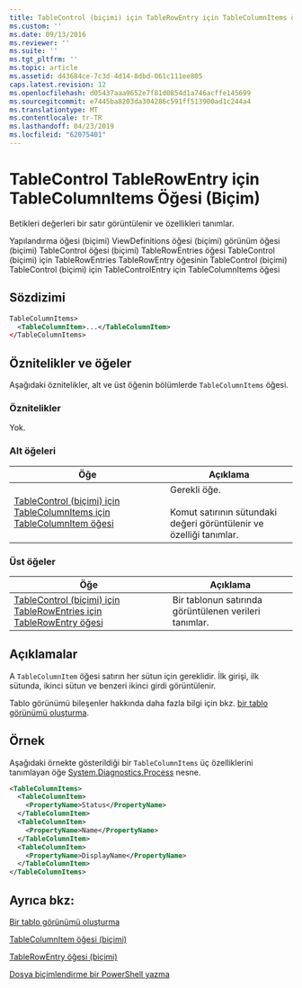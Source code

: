 ```yaml
---
title: TableControl (biçimi) için TableRowEntry için TableColumnItems öğesi | Microsoft Docs
ms.custom: ''
ms.date: 09/13/2016
ms.reviewer: ''
ms.suite: ''
ms.tgt_pltfrm: ''
ms.topic: article
ms.assetid: d43684ce-7c3d-4d14-8dbd-061c111ee805
caps.latest.revision: 12
ms.openlocfilehash: d05437aaa9652e7f81d0854d1a746acffe145699
ms.sourcegitcommit: e7445ba8203da304286c591ff513900ad1c244a4
ms.translationtype: MT
ms.contentlocale: tr-TR
ms.lasthandoff: 04/23/2019
ms.locfileid: "62075401"
---
```

# <a name="tablecolumnitems-element-for-tablerowentry-for-tablecontrol-format"></a>TableControl TableRowEntry için TableColumnItems Öğesi (Biçim)

Betikleri değerleri bir satır görüntülenir ve özellikleri tanımlar.

Yapılandırma öğesi (biçimi) ViewDefinitions öğesi (biçimi) görünüm öğesi (biçimi) TableControl öğesi (biçimi) TableRowEntries öğesi TableControl (biçimi) için TableRowEntries TableRowEntry öğesinin TableControl (biçimi) TableControl (biçimi) için TableControlEntry için TableColumnItems öğesi

## <a name="syntax"></a>Sözdizimi

```xml
TableColumnItems>
  <TableColumnItem>...</TableColumnItem>
</TableColumnItems>
```

## <a name="attributes-and-elements"></a>Öznitelikler ve öğeler

Aşağıdaki öznitelikler, alt ve üst öğenin bölümlerde `TableColumnItems` öğesi.

### <a name="attributes"></a>Öznitelikler

Yok.

### <a name="child-elements"></a>Alt öğeleri

|Öğe|Açıklama|
|-------------|-----------------|
|[TableControl (biçimi) için TableColumnItems için TableColumnItem öğesi](./tablecolumnitem-element-for-tablecolumnitems-for-tablecontrol-format.md)|Gerekli öğe.<br /><br /> Komut satırının sütundaki değeri görüntülenir ve özelliği tanımlar.|

### <a name="parent-elements"></a>Üst öğeler

|Öğe|Açıklama|
|-------------|-----------------|
|[TableControl (biçimi) için TableRowEntries için TableRowEntry öğesi](./tablerowentry-element-for-tablerowentries-for-tablecontrol-format.md)|Bir tablonun satırında görüntülenen verileri tanımlar.|

## <a name="remarks"></a>Açıklamalar

A `TableColumnItem` öğesi satırın her sütun için gereklidir. İlk girişi, ilk sütunda, ikinci sütun ve benzeri ikinci girdi görüntülenir.

Tablo görünümü bileşenler hakkında daha fazla bilgi için bkz. [bir tablo görünümü oluşturma](./creating-a-table-view.md).

## <a name="example"></a>Örnek

Aşağıdaki örnekte gösterildiği bir `TableColumnItems` üç özelliklerini tanımlayan öğe [System.Diagnostics.Process](/dotnet/api/System.Diagnostics.Process) nesne.

```xml
<TableColumnItems>
  <TableColumnItem>
    <PropertyName>Status</PropertyName>
  </TableColumnItem>
  <TableColumnItem>
    <PropertyName>Name</PropertyName>
  </TableColumnItem>
  <TableColumnItem>
    <PropertyName>DisplayName</PropertyName>
  </TableColumnItem>
</TableColumnItems>

```

## <a name="see-also"></a>Ayrıca bkz:

[Bir tablo görünümü oluşturma](./creating-a-table-view.md)

[TableColumnItem öğesi (biçimi)](./tablecolumnitem-element-for-tablecolumnitems-for-tablecontrol-format.md)

[TableRowEntry öğesi (biçimi)](./tablerowentry-element-for-tablerowentries-for-tablecontrol-format.md)

[Dosya biçimlendirme bir PowerShell yazma](./writing-a-powershell-formatting-file.md)

